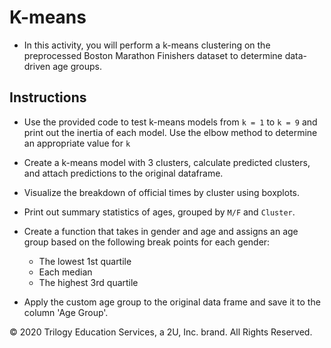 # K-means

* In this activity, you will perform a k-means clustering on the preprocessed Boston Marathon Finishers dataset to determine data-driven age groups.

## Instructions

* Use the provided code to test k-means models from `k = 1` to `k = 9` and print out the inertia of each model. Use the elbow method to determine an appropriate value for `k`

* Create a k-means model with 3 clusters, calculate predicted clusters, and attach predictions to the original dataframe.

* Visualize the breakdown of official times by cluster using boxplots.

* Print out summary statistics of ages, grouped by `M/F` and `Cluster`.

* Create a function that takes in gender and age and assigns an age group based on the following break points for each gender:
  * The lowest 1st quartile
  * Each median
  * The highest 3rd quartile

* Apply the custom age group to the original data frame and save it to the column 'Age Group'.

© 2020 Trilogy Education Services, a 2U, Inc. brand.  All Rights Reserved.